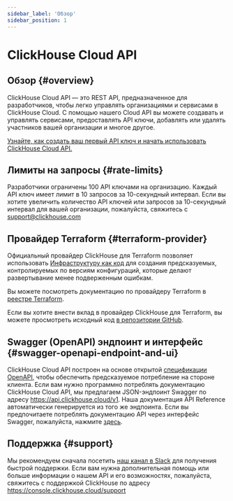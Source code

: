 ```yaml
---
sidebar_label: 'Обзор'
sidebar_position: 1
---
```



# ClickHouse Cloud API

## Обзор {#overview}

ClickHouse Cloud API — это REST API, предназначенное для разработчиков, чтобы легко управлять организациями и сервисами в ClickHouse Cloud. С помощью нашего Cloud API вы можете создавать и управлять сервисами, предоставлять API ключи, добавлять или удалять участников вашей организации и многое другое.

[Узнайте, как создать ваш первый API ключ и начать использовать ClickHouse Cloud API.](/cloud/manage/openapi.md)

## Лимиты на запросы {#rate-limits}

Разработчики ограничены 100 API ключами на организацию. Каждый API ключ имеет лимит в 10 запросов за 10-секундный интервал. Если вы хотите увеличить количество API ключей или запросов за 10-секундный интервал для вашей организации, пожалуйста, свяжитесь с support@clickhouse.com

## Провайдер Terraform {#terraform-provider}

Официальный провайдер ClickHouse для Terraform позволяет использовать [Инфраструктуру как код](https://www.redhat.com/en/topics/automation/what-is-infrastructure-as-code-iac) для создания предсказуемых, контролируемых по версиям конфигураций, которые делают развертывание менее подверженным ошибкам.

Вы можете посмотреть документацию по провайдеру Terraform в [реестре Terraform](https://registry.terraform.io/providers/ClickHouse/clickhouse/latest/docs).

Если вы хотите внести вклад в провайдер ClickHouse для Terraform, вы можете просмотреть исходный код [в репозитории GitHub](https://github.com/ClickHouse/terraform-provider-clickhouse).

## Swagger (OpenAPI) эндпоинт и интерфейс {#swagger-openapi-endpoint-and-ui}

ClickHouse Cloud API построен на основе открытой [спецификации OpenAPI](https://www.openapis.org/), чтобы обеспечить предсказуемое потребление на стороне клиента. Если вам нужно программно потреблять документацию ClickHouse Cloud API, мы предлагаем JSON-эндпоинт Swagger по адресу https://api.clickhouse.cloud/v1. Наша документация API Reference автоматически генерируется из того же эндпоинта. Если вы предпочитаете потреблять документацию API через интерфейс Swagger, пожалуйста, нажмите [здесь](https://clickhouse.com/docs/cloud/manage/api/swagger).

## Поддержка {#support}

Мы рекомендуем сначала посетить [наш канал в Slack](https://clickhouse.com/slack) для получения быстрой поддержки. Если вам нужна дополнительная помощь или больше информации о нашем API и его возможностях, пожалуйста, свяжитесь с поддержкой ClickHouse по адресу https://console.clickhouse.cloud/support
